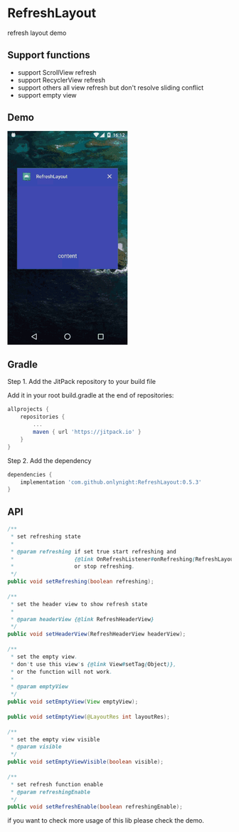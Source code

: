 # RefreshLayout
refresh layout demo

## Support functions

+ support ScrollView refresh
+ support RecyclerView refresh
+ support others all view refresh but don't resolve sliding conflict
+ support empty view

## Demo
![demo](./images/demo.gif)

## Gradle

Step 1. Add the JitPack repository to your build file

Add it in your root build.gradle at the end of repositories:

```groovy
allprojects {
    repositories {
        ...
        maven { url 'https://jitpack.io' }
    }
}
```

Step 2. Add the dependency

```groovy
dependencies {
    implementation 'com.github.onlynight:RefreshLayout:0.5.3'
}
```

## API

```java
/**
 * set refreshing state
 *
 * @param refreshing if set true start refreshing and
 *                   {@link OnRefreshListener#onRefreshing(RefreshLayout)} will be called;
 *                   or stop refreshing.
 */
public void setRefreshing(boolean refreshing);

/**
 * set the header view to show refresh state
 *
 * @param headerView {@link RefreshHeaderView}
 */
public void setHeaderView(RefreshHeaderView headerView);

/**
 * set the empty view.
 * don't use this view's {@link View#setTag(Object)},
 * or the function will not work.
 *
 * @param emptyView
 */
public void setEmptyView(View emptyView);

public void setEmptyView(@LayoutRes int layoutRes);

/**
 * set the empty view visible
 * @param visible
 */
public void setEmptyViewVisible(boolean visible);

/**
 * set refresh function enable
 * @param refreshingEnable
 */
public void setRefreshEnable(boolean refreshingEnable);
```

if you want to check more usage of this lib please check the demo.
